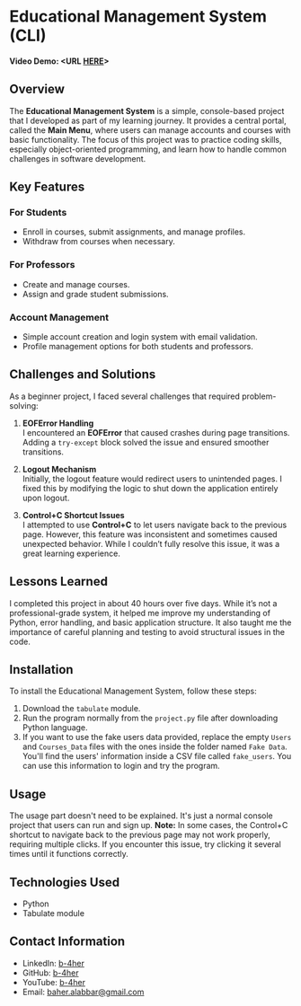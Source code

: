 # Educational Management System (CLI)
#### Video Demo:  <URL [HERE](https://youtu.be/GC_tZgSSwwM)>

## Overview
The **Educational Management System** is a simple, console-based project that I developed as part of my learning journey. 
It provides a central portal, called the **Main Menu**, where users can manage accounts and courses with basic functionality. 
The focus of this project was to practice coding skills, especially object-oriented programming, 
and learn how to handle common challenges in software development.

## Key Features
### For Students
- Enroll in courses, submit assignments, and manage profiles.  
- Withdraw from courses when necessary.  

### For Professors
- Create and manage courses.  
- Assign and grade student submissions.  

### Account Management
- Simple account creation and login system with email validation.  
- Profile management options for both students and professors.  

## Challenges and Solutions  
As a beginner project, I faced several challenges that required problem-solving:  

1. **EOFError Handling**  
   I encountered an **EOFError** that caused crashes during page transitions. Adding a `try-except` block solved the issue and ensured smoother transitions.  

2. **Logout Mechanism**  
   Initially, the logout feature would redirect users to unintended pages. I fixed this by modifying the logic to shut down the application entirely upon logout.  

3. **Control+C Shortcut Issues**  
   I attempted to use **Control+C** to let users navigate back to the previous page. However, this feature was inconsistent and sometimes caused unexpected behavior.
   While I couldn’t fully resolve this issue, it was a great learning experience.  

## Lessons Learned  
I completed this project in about 40 hours over five days. While it’s not a professional-grade system, 
it helped me improve my understanding of Python, error handling, and basic application structure. 
It also taught me the importance of careful planning and testing to avoid structural issues in the code.    

## Installation
To install the Educational Management System, follow these steps:
1. Download the `tabulate` module.
2. Run the program normally from the `project.py` file after downloading Python language.
3. If you want to use the fake users data provided, replace the empty `Users` and `Courses_Data` files with the ones inside the folder named `Fake Data`. You'll find the users' information inside a CSV file called `fake_users`. You can use this information to login and try the program.

## Usage
The usage part doesn't need to be explained. It's just a normal console project that users can run and sign up.
**Note:** In some cases, the Control+C shortcut to navigate back to the previous page may not work properly, 
requiring multiple clicks. If you encounter this issue, try clicking it several times until it functions correctly.

## Technologies Used
- Python
- Tabulate module

## Contact Information
- LinkedIn: [b-4her](https://www.linkedin.com/in/b-4her)
- GitHub: [b-4her](https://github.com/b-4her)
- YouTube: [b-4her](https://www.youtube.com/@b-4her)
- Email: baher.alabbar@gmail.com
